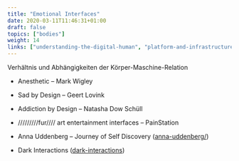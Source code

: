 ```yaml
---
title: "Emotional Interfaces"
date: 2020-03-11T11:46:31+01:00
draft: false
topics: ["bodies"]
weight: 14
links: ["understanding-the-digital-human", "platform-and-infrastructure-monopolies"]
---
```


Verhältnis und Abhängigkeiten der Körper-Maschine-Relation

- Anesthetic – Mark Wigley
- Sad by Design – Geert Lovink
- Addiction by Design – Natasha Dow Schüll

- /////////fur//// art entertainment interfaces – PainStation
- Anna Uddenberg – Journey of Self Discovery ([anna-uddenberg/](http://bb9.berlinbiennale.de/de/participants/anna-uddenberg/))

- Dark Interactions ([dark-interactions](https://www.fastcodesign.com/90151350/dark-interactions-are-invading-our-lives-wheres-the-off-button))

